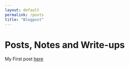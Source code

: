 ```yaml
---
layout: default
permalink: /posts
title: "Blogpost"
---
```



# Posts, Notes and Write-ups

My First post [here](https://elmanto.github.io/posts/welcome)


